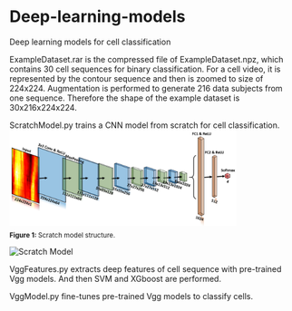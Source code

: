 # Deep-learning-models
Deep learning models for cell classification

ExampleDataset.rar is the compressed file of ExampleDataset.npz, which contains 30 cell sequences for binary classification. For a cell video, it is represented by the contour sequence and then is zoomed to size of 224x224. Augmentation is performed to generate 216 data subjects from one sequence. Therefore the shape of the example dataset is 30x216x224x224.

ScratchModel.py trains a CNN model from scratch for cell classification.
<img alt="scratch" src="ScratchStructure.png" width='400'>  
<sub><b>Figure 1: </b> Scratch model structure. </sub> 

![Scratch Model](https://github.com/lihengbit/Deep-learning-on-cell-classification/blob/master/ScratchStructure.png)

VggFeatures.py extracts deep features of cell sequence with pre-trained Vgg models. And then SVM and XGboost are performed.

VggModel.py fine-tunes pre-trained Vgg models to classify cells.
